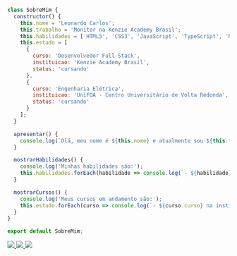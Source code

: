 ```js

class SobreMim {
  constructor() {
    this.nome = 'Leonardo Carlos';
    this.trabalho = 'Monitor na Kenzie Academy Brasil';
    this.habilidades = ['HTML5', 'CSS3', 'JavaScript', 'TypeScript', 'NodeJS', 'React'];
    this.estudo = [
      {
        curso: 'Desenvolvedor Full Stack',
        instituicao: 'Kenzie Academy Brasil',
        status: 'cursando'
      },
      {
        curso: 'Engenharia Elétrica',
        instituicao: 'UniFOA - Centro Universitário de Volta Redonda',
        status: 'cursando'
      }
    ];
  }

  apresentar() {
    console.log(`Olá, meu nome é ${this.nome} e atualmente sou ${this.trabalho}.`);
  }

  mostrarHabilidades() {
    console.log('Minhas habilidades são:');
    this.habilidades.forEach(habilidade => console.log(`- ${habilidade}`));
  }

  mostrarCursos() {
    console.log('Meus cursos em andamento são:');
    this.estudo.forEach(curso => console.log(`- ${curso.curso} na instituição ${curso.instituicao} (${curso.status})`));
  }
}

export default SobreMim;
```
<div>
<a href="https://www.linkedin.com/in/leonardocsdias/" target="_blank">
  <img src="https://img.shields.io/badge/LinkedIn-0077B5?style=for-the-badge&logo=linkedin&logoColor=white" />
<a/>

<a href="mailto:leonardocsd.developer@gmail.com" target="_blank">
  <img src="https://img.shields.io/badge/Gmail-D14836?style=for-the-badge&logo=gmail&logoColor=white" />
<a/>

<a href="https://www.codewars.com/users/leocarlos-dias" target="_blank">
  <img src="https://img.shields.io/badge/Codewars-B1361E?style=for-the-badge&logo=Codewars&logoColor=white" />
<a/>
</div>
